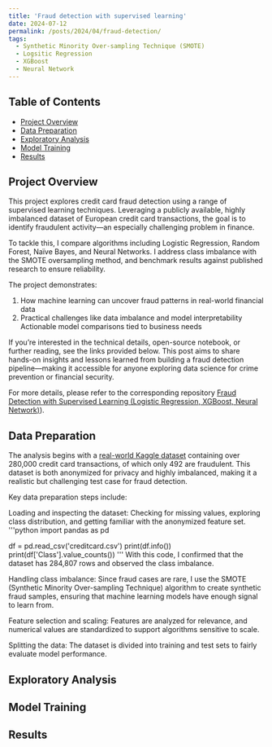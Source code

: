```yaml
---
title: 'Fraud detection with supervised learning'
date: 2024-07-12
permalink: /posts/2024/04/fraud-detection/
tags:
  - Synthetic Minority Over-sampling Technique (SMOTE)
  - Logsitic Regression
  - XGBoost
  - Neural Network
---
```

## Table of Contents

- [Project Overview](#project-overview)
- [Data Preparation](#data-preparation)
- [Exploratory Analysis](#exploratory-analysis)
- [Model Training](#model-training)
- [Results](#results)


## Project Overview

This project explores credit card fraud detection using a range of supervised learning techniques. Leveraging a publicly available, highly imbalanced dataset of European credit card transactions, the goal is to identify fraudulent activity—an especially challenging problem in finance.

To tackle this, I compare algorithms including Logistic Regression, Random Forest, Naïve Bayes, and Neural Networks. I address class imbalance with the SMOTE oversampling method, and benchmark results against published research to ensure reliability.

The project demonstrates:
1. How machine learning can uncover fraud patterns in real-world financial data
2. Practical challenges like data imbalance and model interpretability
    Actionable model comparisons tied to business needs

If you’re interested in the technical details, open-source notebook, or further reading, see the links provided below. This post aims to share hands-on insights and lessons learned from building a fraud detection pipeline—making it accessible for anyone exploring data science for crime prevention or financial security.


For more details, please refer to the corresponding repository [Fraud Detection with Supervised Learning (Logistic Regression, XGBoost, Neural Network)](https://github.com/cyfangus/fraud_detection_supervised_learning)).

## Data Preparation
The analysis begins with a [real-world Kaggle dataset](https://www.kaggle.com/datasets/mlg-ulb/creditcardfraud) containing over 280,000 credit card transactions, of which only 492 are fraudulent. This dataset is both anonymized for privacy and highly imbalanced, making it a realistic but challenging test case for fraud detection.

Key data preparation steps include:

Loading and inspecting the dataset: Checking for missing values, exploring class distribution, and getting familiar with the anonymized feature set.
'''python
import pandas as pd

df = pd.read_csv('creditcard.csv')
print(df.info())
print(df['Class'].value_counts())
'''
With this code, I confirmed that the dataset has 284,807 rows and observed the class imbalance.

Handling class imbalance: Since fraud cases are rare, I use the SMOTE (Synthetic Minority Over-sampling Technique) algorithm to create synthetic fraud samples, ensuring that machine learning models have enough signal to learn from.

Feature selection and scaling: Features are analyzed for relevance, and numerical values are standardized to support algorithms sensitive to scale.

Splitting the data: The dataset is divided into training and test sets to fairly evaluate model performance.


## Exploratory Analysis

## Model Training

## Results
